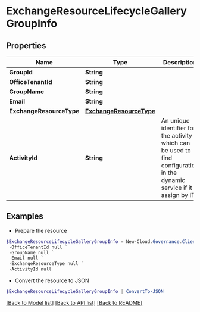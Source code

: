 # ExchangeResourceLifecycleGalleryGroupInfo
## Properties

Name | Type | Description | Notes
------------ | ------------- | ------------- | -------------
**GroupId** | **String** |  | [optional] 
**OfficeTenantId** | **String** |  | [optional] 
**GroupName** | **String** |  | [optional] 
**Email** | **String** |  | [optional] 
**ExchangeResourceType** | [**ExchangeResourceType**](ExchangeResourceType.md) |  | [optional] 
**ActivityId** | **String** | An unique identifier for the activity which can be used to find configuration in the dynamic service if it is assign by IT | [optional] 

## Examples

- Prepare the resource
```powershell
$ExchangeResourceLifecycleGalleryGroupInfo = New-Cloud.Governance.ClientExchangeResourceLifecycleGalleryGroupInfo  -GroupId null `
 -OfficeTenantId null `
 -GroupName null `
 -Email null `
 -ExchangeResourceType null `
 -ActivityId null
```

- Convert the resource to JSON
```powershell
$ExchangeResourceLifecycleGalleryGroupInfo | ConvertTo-JSON
```

[[Back to Model list]](../README.md#documentation-for-models) [[Back to API list]](../README.md#documentation-for-api-endpoints) [[Back to README]](../README.md)

